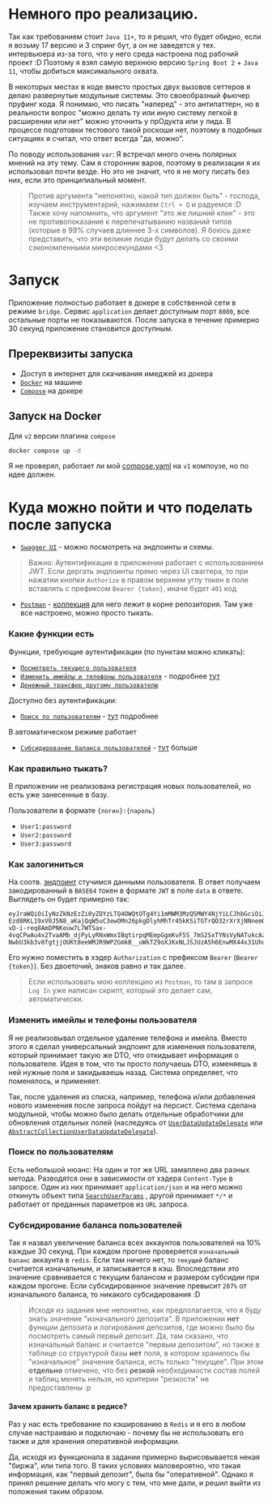 # Немного про реализацию.
Так как требованием стоит `Java 11+`, то я решил, что будет обидно, если я возьму 17 версию и 3 спринг бут, а он не
заведется у тех. интервьюера из-за того, что у него среда настроена под рабочий проект :D Поэтому я взял самую верхнюю
версию `Spring Boot 2` + `Java 11`, чтобы добиться максимального охвата.

В некоторых местах в коде вместо простых двух вызовов сеттеров я делаю развернутые модульные системы. Это своеобразный 
фьючер пруфинг кода. Я понимаю, что писать "наперед" - это антипаттерн, но в реальности вопрос "можно делать ту или иную 
систему легкой в расширении или нет" можно уточнить у прОдукта или у лида. В процессе подготовки тестового такой 
роскоши нет, поэтому в подобных ситуациях я считал, что ответ всегда "да, можно".

По поводу использования `var`: Я встречал много очень полярных мнений на эту тему. Сам я сторонник варов, поэтому
в реализации я их использовал почти везде. Но это не значит, что я не могу писать без них, если это принципиальный 
момент.

> Против аргумента "непонятно, какой тип должен быть" - господа, изучаем инструментарий, нажимаем `Ctrl + Q` 
и радуемся :D Также хочу напомнить, что аргумент "это же лишний клик" - это не противопоказание к перепечатыванию 
названий типов (которые в 99% случаев длиннее 3-х символов). Я боюсь даже представить, что эти великие люди будут 
делать со своими сэкономленными микросекундами <3 

# Запуск
Приложение полностью работает в докере в собственной сети в режиме `bridge`. Сервис `application` делает доступным порт
`8080`, все остальные порты не показываются. После запуска в течение примерно 30 секунд приложение становится доступным.

## Пререквизиты запуска
* Доступ в интернет для скачивания имеджей из докера
* [`Docker`](https://docs.docker.com/get-started/get-docker/) на машине
* [`Compose`](https://docs.docker.com/get-started/get-docker/) на докере

## Запуск на Docker
Для `v2` версии плагина `compose`
```bash
docker compose up -d
```

Я не проверял, работает ли мой [compose.yaml](compose.yaml) на `v1` компоузе, но по идее должен.

# Куда можно пойти и что поделать после запуска
* [`Swagger UI`](http://localhost:8080/swagger-ui/index.html) - можно посмотреть на эндпоинты и схемы.
> Важно: Аутентификация в приложении работает с использованием JWT. Если дергать эндпоинты прямо через UI сваггера, то
при нажатии кнопки `Authorize` в правом верхнем углу токен в поле вставлять с префиксом `Bearer {token}`, иначе
будет `401` код
* [`Postman`](https://www.postman.com/downloads/) - [коллекция](Pixel%20Pioneer%20-%20Tryout%20-%20Yan%20F.postman_collection.json) 
для него лежит в корне репозитория. Там уже все настроено, можно просто тыкать.

### Какие функции есть
Функции, требующие аутентификации (по пунктам можно кликать):
* [`Посмотреть текущего пользователя`](http://localhost:8080/swagger-ui/index.html#/user-controller/getUsingGET)
* [`Изменить имейлы и телефоны пользователя`](http://localhost:8080/swagger-ui/index.html#/user-controller/updateUsingPUT) -
  подробнее [тут](#изменить-имейлы-и-телефоны-пользователя)
* [`Денежный трансфер другому пользователю`](http://localhost:8080/swagger-ui/index.html#/account-controller/transferUsingPOST)

Доступно без аутентификации:
* [`Поиск по пользователям`](http://localhost:8080/swagger-ui/index.html#/user-controller/searchWithRqUsingGET) - [тут](#поиск-по-пользователям) подробнее

В автоматическом режиме работает
* [`Субсидирование баланса пользователей`](src/main/java/com/github/cvazer/tryout/pixelpioneer/service/BalanceIncrementAutomation.java) - [тут](#субсидирование-баланса-пользователей) больше

### Как правильно тыкать?
В приложении не реализована регистрация новых пользователей, но есть уже занесенные в базу.

Пользователи в формате `{логин}:{пароль}`
* `User1:password`
* `User2:password`
* `User3:password`

### Как залогиниться
На соотв. [эндпоинт](http://localhost:8080/swagger-ui/index.html#/login-controller/loginUsingPOST) стучимся данными 
пользователя. В ответ получаем закодированный в `BASE64` токен в формате `JWT` в поле `data` в ответе. Выглядеть он 
будет примерно так:

    eyJraWQiOiIyNzZkNzEzZi0yZDYzLTQ4OWQtOTg4Yi1mMWM3MzQ5MWY4NjYiLCJhbGciOiJSUzUxMiJ9.eyJzdWIiOiIxIiwianRpIjoiODMyN2RjNTAtMGQ4NC00YmFlLWI1OGUtZWNlM2JmYTQ4Mjc3In0.PcUhVZiUDtvcEjazecFM2Nq6c0dIEpgQoeT-Ezd8RKL19xV0J5N8_aKajQqW5uC3ewOMn26pkgDlyhMhTr45kKSiTGTrQO32rXrXjNNnemGgHGSnskJ3-vD-i-req8AmDPNKeuw7L7WTSax-4vqCPwAu4x2TvaAMb_djPyLyRNxWmxIBqtirpqMEmpGgmKvF5S_7mS2SxTYNsVyNATukcAzLk68sWUQsWgfqySZ9a8hSGgJyuDGu7yewkHvhYGihgEQ_996I2EOf-NwbU3kb3v8fgtjjOUKt8eeWMJR9WPZGmkB__uWkTZ9oXJKxNLJSJUzA5h6EnwMX44x31UhqMw

Его нужно поместить в хэдер `Authorization` c префиксом `Bearer` (`Bearer {token}`). Без двоеточий, знаков равно и так 
далее.
> Если использовать мою коллекцию из `Postman`, то там в запросе `Log In` уже написан скрипт, который это делает сам, 
автоматически.

### Изменить имейлы и телефоны пользователя
Я не реализовывал отдельное удаление телефона и имейла. Вместо этого я сделал универсальный эндпоинт для изменения 
пользователя, который принимает такую же DTO, что откидывает информация о пользователе. Идея в том, что ты просто 
получаешь DTO, изменяешь в ней нужные поля и закидываешь назад. Система определяет, что поменялось, и применяет.

Так, после удаления из списка, например, телефона и/или добавления нового изменения после запроса пойдут на персист. 
Система сделана модульной, чтобы можно было делать отдельные обработчики для обновления отдельных полей (наследуясь от 
[`UserDataUpdateDelegate`](src/main/java/com/github/cvazer/tryout/pixelpioneer/service/facade/userdata/update/UserDataUpdateDelegate.java)
или [`AbstractCollectionUserDataUpdateDelegate`](src/main/java/com/github/cvazer/tryout/pixelpioneer/service/facade/userdata/update/AbstractCollectionUserDataUpdateDelegate.java)).

### Поиск по пользователям
Есть небольшой нюанс: На один и тот же URL замаплено два разных метода. Разводятся они в зависимости от хэдера 
`Content-Type` в запросе. Один из них принимает `application/json` и на него можно откинуть объект типа [`SearchUserParams`](src/main/java/com/github/cvazer/tryout/pixelpioneer/api/dto/SearchUserParams.java)
, другой принимает `*/*` и работает от преданных параметров из `URL` запроса.

### Субсидирование баланса пользователей
Так я назвал увеличение баланса всех аккаунтов пользователей на 10% каждые 30 секунд. При каждом прогоне проверяется
`изначальный баланс` аккаунта в `redis`. Если там ничего нет, то `текущий` баланс считается изначальным, и 
записывается в кэш. Впоследствии это значение сравнивается с текущим балансом и размером субсидии при каждом прогоне.
Если субсидированное значение превысит `207%` от изначального баланса, то никакого субсидирования :D

> Исходя из задания мне непонятно, как предполагается, что я буду знать значение "изначального депозита". В приложении
**нет** функции депозита и логирования депозитов, где можно было бы посмотреть самый первый депозит. Да, там сказано, что 
изначальный баланс и считается "первым депозитом", но также в таблице со структурой базы **нет** поля, в котором
хранилось бы "изначальное" значение баланса, есть только "текущее". При этом **отдельно** отмечено, что без **резкой**
необходимости состав полей и таблиц менять нельзя, но критерии "резкости" не предоставлены :p

#### Зачем хранить баланс в редисе?
Раз у нас есть требование по кэшированию в `Redis` и я его в любом случае настраиваю и подключаю - почему бы не 
использовать его также и для хранения оперативной информации. 

Да, исходя из функционала в задании примерно вырисовывается некая "биржа", или типа того. В таких условиях маловероятно,
что такая информация, как "первый депозит", была бы "оперативной". Однако я принял решение делать что могу с тем, что
мне дали, и решил выйти из положения таким образом.